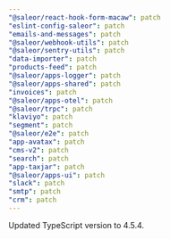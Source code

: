 ```yaml
---
"@saleor/react-hook-form-macaw": patch
"eslint-config-saleor": patch
"emails-and-messages": patch
"@saleor/webhook-utils": patch
"@saleor/sentry-utils": patch
"data-importer": patch
"products-feed": patch
"@saleor/apps-logger": patch
"@saleor/apps-shared": patch
"invoices": patch
"@saleor/apps-otel": patch
"@saleor/trpc": patch
"klaviyo": patch
"segment": patch
"@saleor/e2e": patch
"app-avatax": patch
"cms-v2": patch
"search": patch
"app-taxjar": patch
"@saleor/apps-ui": patch
"slack": patch
"smtp": patch
"crm": patch
---
```


Updated TypeScript version to 4.5.4.
